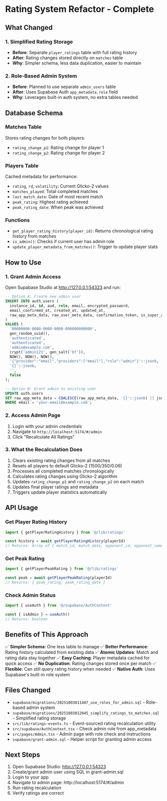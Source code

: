# Rating System Refactor - Complete

## What Changed

### 1. Simplified Rating Storage
- **Before**: Separate `player_ratings` table with full rating history
- **After**: Rating changes stored directly on `matches` table
- **Why**: Simpler schema, less data duplication, easier to maintain

### 2. Role-Based Admin System
- **Before**: Planned to use separate `admin_users` table
- **After**: Uses Supabase Auth `app_metadata.role` field
- **Why**: Leverages built-in auth system, no extra tables needed

## Database Schema

### Matches Table
Stores rating changes for both players:
- `rating_change_p1`: Rating change for player 1
- `rating_change_p2`: Rating change for player 2

### Players Table
Cached metadata for performance:
- `rating`, `rd`, `volatility`: Current Glicko-2 values
- `matches_played`: Total completed matches
- `last_match_date`: Date of most recent match
- `peak_rating`: Highest rating achieved
- `peak_rating_date`: When peak was achieved

### Functions
- `get_player_rating_history(player_id)`: Returns chronological rating history from matches
- `is_admin()`: Checks if current user has admin role
- `update_player_metadata_from_matches()`: Trigger to update player stats

## How to Use

### 1. Grant Admin Access

Open Supabase Studio at http://127.0.0.1:54323 and run:

```sql
-- Option A: Create new admin user
INSERT INTO auth.users (
  instance_id, id, aud, role, email, encrypted_password,
  email_confirmed_at, created_at, updated_at,
  raw_app_meta_data, raw_user_meta_data, confirmation_token, is_super_admin
)
VALUES (
  '00000000-0000-0000-0000-000000000000',
  gen_random_uuid(),
  'authenticated',
  'authenticated',
  'admin@example.com',
  crypt('admin123', gen_salt('bf')),
  NOW(), NOW(), NOW(),
  '{"provider":"email","providers":["email"],"role":"admin"}'::jsonb,
  '{}'::jsonb,
  '',
  false
);

-- Option B: Grant admin to existing user
UPDATE auth.users
SET raw_app_meta_data = COALESCE(raw_app_meta_data, '{}'::jsonb) || jsonb_build_object('role', 'admin')
WHERE email = 'your-email@example.com';
```

### 2. Access Admin Page

1. Login with your admin credentials
2. Navigate to `http://localhost:5174/#/admin`
3. Click "Recalculate All Ratings"

### 3. What the Recalculation Does

1. Clears existing rating changes from all matches
2. Resets all players to default Glicko-2 (1500/350/0.06)
3. Processes all completed matches chronologically
4. Calculates rating changes using Glicko-2 algorithm
5. Updates `rating_change_p1` and `rating_change_p2` on each match
6. Updates final player ratings and metadata
7. Triggers update player statistics automatically

## API Usage

### Get Player Rating History

```typescript
import { getPlayerRatingHistory } from '@/lib/ratings'

const history = await getPlayerRatingHistory(playerId)
// Returns: Array of { match_id, match_date, opponent_id, opponent_name, result, rating_change, rating_after }
```

### Get Peak Rating

```typescript
import { getPlayerPeakRating } from '@/lib/ratings'

const peak = await getPlayerPeakRating(playerId)
// Returns: { peak_rating, peak_rating_date }
```

### Check Admin Status

```typescript
import { useAuth } from '@/supabase/AuthContext'

const { isAdmin } = useAuth()
// Returns: boolean
```

## Benefits of This Approach

✅ **Simpler Schema**: One less table to manage
✅ **Better Performance**: Rating history calculated from existing data
✅ **Atomic Updates**: Match and rating data stay together
✅ **Easy Caching**: Player metadata cached for quick access
✅ **No Duplication**: Rating changes stored once per match
✅ **Flexible**: Can still query rating history when needed
✅ **Native Auth**: Uses Supabase's built-in role system

## Files Changed

- `supabase/migrations/20251003011407_use_roles_for_admin.sql` - Role-based admin system
- `supabase/migrations/20251003012045_simplify_ratings_to_matches.sql` - Simplified rating storage
- `src/lib/ratings-events.ts` - Event-sourced rating recalculation utility
- `src/supabase/AuthContext.tsx` - Check admin role from app_metadata
- `src/pages/Admin.tsx` - Admin page with role check and instructions
- `supabase/grant-admin.sql` - Helper script for granting admin access

## Next Steps

1. Open Supabase Studio: http://127.0.0.1:54323
2. Create/grant admin user using SQL in grant-admin.sql
3. Login to your app
4. Navigate to admin page: http://localhost:5174/#/admin
5. Run rating recalculation
6. Verify ratings are correct
